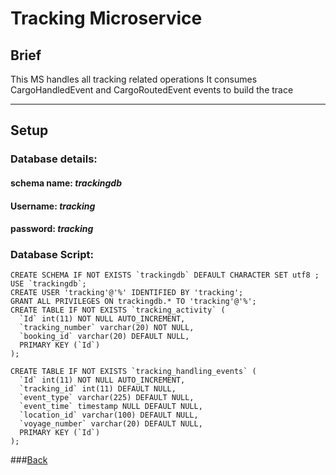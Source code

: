 # Tracking Microservice

## Brief

This MS handles all tracking related operations It consumes CargoHandledEvent and CargoRoutedEvent events to build the
trace

---

## Setup

### Database details:

#### schema name: *trackingdb*

#### Username: *tracking*

#### password: *tracking*

### Database Script:

    CREATE SCHEMA IF NOT EXISTS `trackingdb` DEFAULT CHARACTER SET utf8 ;
    USE `trackingdb`;
    CREATE USER 'tracking'@'%' IDENTIFIED BY 'tracking';
    GRANT ALL PRIVILEGES ON trackingdb.* TO 'tracking'@'%';
    CREATE TABLE IF NOT EXISTS `tracking_activity` (
	  `Id` int(11) NOT NULL AUTO_INCREMENT,
	  `tracking_number` varchar(20) NOT NULL,
	  `booking_id` varchar(20) DEFAULT NULL,
	  PRIMARY KEY (`Id`)
	);
	
    CREATE TABLE IF NOT EXISTS `tracking_handling_events` (
	  `Id` int(11) NOT NULL AUTO_INCREMENT,
	  `tracking_id` int(11) DEFAULT NULL,
	  `event_type` varchar(225) DEFAULT NULL,
	  `event_time` timestamp NULL DEFAULT NULL,
	  `location_id` varchar(100) DEFAULT NULL,
	  `voyage_number` varchar(20) DEFAULT NULL,
	  PRIMARY KEY (`Id`)
	);

###[Back](../README.md)